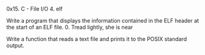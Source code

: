 0x15. C - File I/O
4. elf

Write a program that displays the information contained in the ELF header at the start of an ELF file.
0. Tread lightly, she is near

Write a function that reads a text file and prints it to the POSIX standard output.
